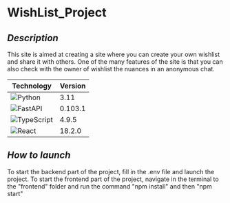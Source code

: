 # WishList_Project

## *Description*
This site is aimed at creating a site where you can create your own wishlist and share it with others. One of the many features of the site is that you can also check with the owner of wishlist the nuances in an anonymous chat.


| Technology                                                                                                              | Version |
|-------------------------------------------------------------------------------------------------------------------------|---------|
| ![Python](https://img.shields.io/badge/python-3670A0?style=for-the-badge&logo=python&logoColor=ffdd54)                  | 3.11    |
| ![FastAPI](https://img.shields.io/badge/FastAPI-005571?style=for-the-badge&logo=fastapi)                                | 0.103.1       |
| ![TypeScript](https://img.shields.io/badge/typescript-%23007ACC.svg?style=for-the-badge&logo=typescript&logoColor=white)| 4.9.5   |
| ![React](https://img.shields.io/badge/react-%2320232a.svg?style=for-the-badge&logo=react&logoColor=%2361DAFB)           | 18.2.0  |

## *How to launch*
To start the backend part of the project, fill in the .env file and launch the project.
To start the frontend part of the project, navigate in the terminal to the "frontend" folder and run the command "npm install" and then "npm start"
